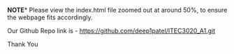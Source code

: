 

******NOTE*******
Please view the index.html file zoomed out at around 50%, to ensure the webpage fits accordingly.

Our Github Repo link is - https://github.com/deep1patel/ITEC3020_A1.git

Thank You
